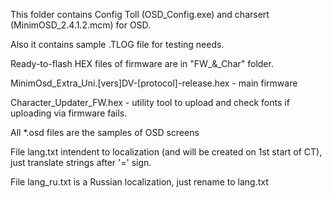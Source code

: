 This folder contains Config Toll (OSD_Config.exe) and charsert (MinimOSD_2.4.1.2.mcm) for OSD. 

Also it contains sample .TLOG file for testing needs.


Ready-to-flash HEX files of firmware are in "FW_&_Char" folder.

MinimOsd_Extra_Uni.[vers]DV-[protocol]-release.hex - main firmware

Character_Updater_FW.hex - utility tool to upload and check fonts if uploading via firmware fails.

All *.osd files are the samples of OSD screens

File lang.txt intendent to localization (and will be created on 1st start of CT), just translate strings after '=' sign. 

File lang_ru.txt is a Russian localization, just rename to lang.txt
